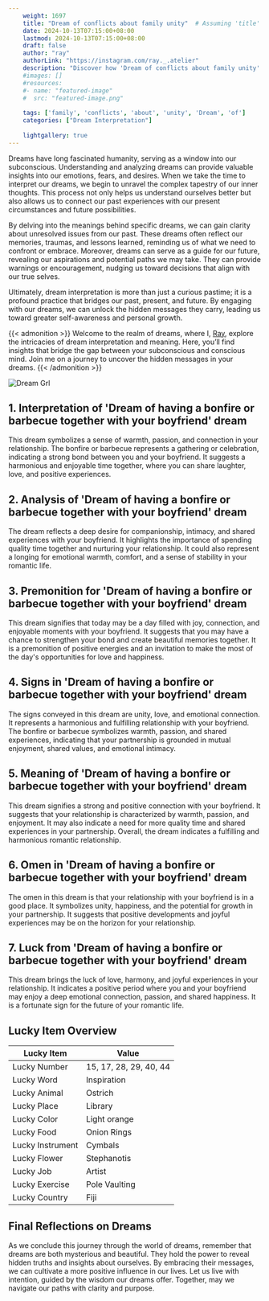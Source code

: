 ```yaml
---
    weight: 1697
    title: "Dream of conflicts about family unity"  # Assuming 'title' column exists
    date: 2024-10-13T07:15:00+08:00
    lastmod: 2024-10-13T07:15:00+08:00
    draft: false
    author: "ray"
    authorLink: "https://instagram.com/ray._.atelier"
    description: "Discover how 'Dream of conflicts about family unity' can interpret your future and uncover its significant meanings in your life."
    #images: []
    #resources:
    #- name: "featured-image"
    #  src: "featured-image.png"
    
    tags: ['family', 'conflicts', 'about', 'unity', 'Dream', 'of']
    categories: ["Dream Interpretation"]
    
    lightgallery: true
---
```

    
Dreams have long fascinated humanity, serving as a window into our subconscious. Understanding and analyzing dreams can provide valuable insights into our emotions, fears, and desires. When we take the time to interpret our dreams, we begin to unravel the complex tapestry of our inner thoughts. This process not only helps us understand ourselves better but also allows us to connect our past experiences with our present circumstances and future possibilities.

By delving into the meanings behind specific dreams, we can gain clarity about unresolved issues from our past. These dreams often reflect our memories, traumas, and lessons learned, reminding us of what we need to confront or embrace. Moreover, dreams can serve as a guide for our future, revealing our aspirations and potential paths we may take. They can provide warnings or encouragement, nudging us toward decisions that align with our true selves.

Ultimately, dream interpretation is more than just a curious pastime; it is a profound practice that bridges our past, present, and future. By engaging with our dreams, we can unlock the hidden messages they carry, leading us toward greater self-awareness and personal growth.

{{< admonition >}}
Welcome to the realm of dreams, where I, [Ray](https://instagram.com/ray._.atelier), explore the intricacies of dream interpretation and meaning. Here, you’ll find insights that bridge the gap between your subconscious and conscious mind. Join me on a journey to uncover the hidden messages in your dreams.
{{< /admonition >}}

![Dream Grl](https://cdn.pixabay.com/photo/2017/11/02/03/35/gothic-2910057_1280.jpg "Dream Grl")

## 1. Interpretation of 'Dream of having a bonfire or barbecue together with your boyfriend' dream
 This dream symbolizes a sense of warmth, passion, and connection in your relationship. The bonfire or barbecue represents a gathering or celebration, indicating a strong bond between you and your boyfriend. It suggests a harmonious and enjoyable time together, where you can share laughter, love, and positive experiences.

## 2. Analysis of 'Dream of having a bonfire or barbecue together with your boyfriend' dream
 The dream reflects a deep desire for companionship, intimacy, and shared experiences with your boyfriend. It highlights the importance of spending quality time together and nurturing your relationship. It could also represent a longing for emotional warmth, comfort, and a sense of stability in your romantic life.

## 3. Premonition for 'Dream of having a bonfire or barbecue together with your boyfriend' dream
 This dream signifies that today may be a day filled with joy, connection, and enjoyable moments with your boyfriend. It suggests that you may have a chance to strengthen your bond and create beautiful memories together. It is a premonition of positive energies and an invitation to make the most of the day's opportunities for love and happiness.

## 4. Signs in 'Dream of having a bonfire or barbecue together with your boyfriend' dream
 The signs conveyed in this dream are unity, love, and emotional connection. It represents a harmonious and fulfilling relationship with your boyfriend. The bonfire or barbecue symbolizes warmth, passion, and shared experiences, indicating that your partnership is grounded in mutual enjoyment, shared values, and emotional intimacy.

## 5. Meaning of 'Dream of having a bonfire or barbecue together with your boyfriend' dream
 This dream signifies a strong and positive connection with your boyfriend. It suggests that your relationship is characterized by warmth, passion, and enjoyment. It may also indicate a need for more quality time and shared experiences in your partnership. Overall, the dream indicates a fulfilling and harmonious romantic relationship.

## 6. Omen in 'Dream of having a bonfire or barbecue together with your boyfriend' dream
 The omen in this dream is that your relationship with your boyfriend is in a good place. It symbolizes unity, happiness, and the potential for growth in your partnership. It suggests that positive developments and joyful experiences may be on the horizon for your relationship.

## 7. Luck from 'Dream of having a bonfire or barbecue together with your boyfriend' dream
 This dream brings the luck of love, harmony, and joyful experiences in your relationship. It indicates a positive period where you and your boyfriend may enjoy a deep emotional connection, passion, and shared happiness. It is a fortunate sign for the future of your romantic life.

## Lucky Item Overview
| Lucky Item          | Value              |
|---------------|--------------------|
| Lucky Number        | 15, 17, 28, 29, 40, 44  |
| Lucky Word          | Inspiration |
| Lucky Animal        | Ostrich |
| Lucky Place         | Library     |
| Lucky Color         | Light orange     |
| Lucky Food          | Onion Rings      |
| Lucky Instrument    | Cymbals |
| Lucky Flower        | Stephanotis    |
| Lucky Job           | Artist       |
| Lucky Exercise      | Pole Vaulting  |
| Lucky Country       | Fiji    |


##  Final Reflections on Dreams

As we conclude this journey through the world of dreams, remember that dreams are both mysterious and beautiful. They hold the power to reveal hidden truths and insights about ourselves. By embracing their messages, we can cultivate a more positive influence in our lives. Let us live with intention, guided by the wisdom our dreams offer. Together, may we navigate our paths with clarity and purpose.
